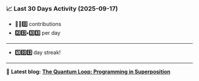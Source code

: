 <!--START_STATS-->
### 📈 Last 30 Days Activity (2025-09-17)  
- **🎱🎱0️⃣** contributions  
- **2️⃣9️⃣•3️⃣3️⃣** per day
---
- **1️⃣0️⃣9️⃣** day streak!
---
📝 **Latest blog:** [**The Quantum Loop: Programming in Superposition**](https://andriak.com/blog/quantum-loop)
<!--END_STATS-->
